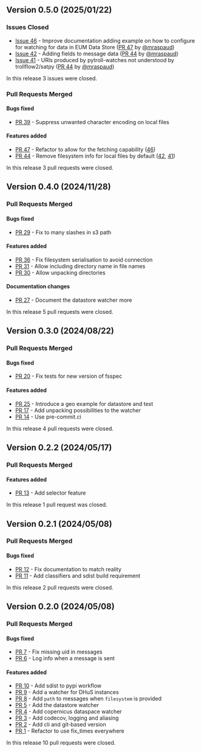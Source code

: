 ## Version 0.5.0 (2025/01/22)

### Issues Closed

* [Issue 46](https://github.com/pytroll/pytroll-watchers/issues/46) - Improve documentation adding example on how to configure for watching for data in EUM Data Store ([PR 47](https://github.com/pytroll/pytroll-watchers/pull/47) by [@mraspaud](https://github.com/mraspaud))
* [Issue 42](https://github.com/pytroll/pytroll-watchers/issues/42) - Adding fields to message data ([PR 44](https://github.com/pytroll/pytroll-watchers/pull/44) by [@mraspaud](https://github.com/mraspaud))
* [Issue 41](https://github.com/pytroll/pytroll-watchers/issues/41) - URIs produced by pytroll-watches not understood by trollflow2/satpy ([PR 44](https://github.com/pytroll/pytroll-watchers/pull/44) by [@mraspaud](https://github.com/mraspaud))

In this release 3 issues were closed.

### Pull Requests Merged

#### Bugs fixed

* [PR 39](https://github.com/pytroll/pytroll-watchers/pull/39) - Suppress unwanted character encoding on local files

#### Features added

* [PR 47](https://github.com/pytroll/pytroll-watchers/pull/47) - Refactor to allow for the fetching capability ([46](https://github.com/pytroll/pytroll-watchers/issues/46))
* [PR 44](https://github.com/pytroll/pytroll-watchers/pull/44) - Remove filesystem info for local files by default ([42](https://github.com/pytroll/pytroll-watchers/issues/42), [41](https://github.com/pytroll/pytroll-watchers/issues/41))

In this release 3 pull requests were closed.


## Version 0.4.0 (2024/11/28)


### Pull Requests Merged

#### Bugs fixed

* [PR 29](https://github.com/pytroll/pytroll-watchers/pull/29) - Fix to many slashes in s3 path

#### Features added

* [PR 36](https://github.com/pytroll/pytroll-watchers/pull/36) - Fix filesystem serialisation to avoid connection
* [PR 31](https://github.com/pytroll/pytroll-watchers/pull/31) - Allow including directory name in file names
* [PR 30](https://github.com/pytroll/pytroll-watchers/pull/30) - Allow unpacking directories

#### Documentation changes

* [PR 27](https://github.com/pytroll/pytroll-watchers/pull/27) - Document the datastore watcher more

In this release 5 pull requests were closed.


## Version 0.3.0 (2024/08/22)


### Pull Requests Merged

#### Bugs fixed

* [PR 20](https://github.com/pytroll/pytroll-watchers/pull/20) - Fix tests for new version of fsspec

#### Features added

* [PR 25](https://github.com/pytroll/pytroll-watchers/pull/25) - Introduce a geo example for datastore and test
* [PR 17](https://github.com/pytroll/pytroll-watchers/pull/17) - Add unpacking possibilities to the watcher
* [PR 14](https://github.com/pytroll/pytroll-watchers/pull/14) - Use pre-commit.ci

In this release 4 pull requests were closed.


## Version 0.2.2 (2024/05/17)


### Pull Requests Merged

#### Features added

* [PR 13](https://github.com/pytroll/pytroll-watchers/pull/13) - Add selector feature

In this release 1 pull request was closed.


## Version 0.2.1 (2024/05/08)


### Pull Requests Merged

#### Bugs fixed

* [PR 12](https://github.com/pytroll/pytroll-watchers/pull/12) - Fix documentation to match reality
* [PR 11](https://github.com/pytroll/pytroll-watchers/pull/11) - Add classifiers and sdist build requirement

In this release 2 pull requests were closed.


## Version 0.2.0 (2024/05/08)


### Pull Requests Merged

#### Bugs fixed

* [PR 7](https://github.com/pytroll/pytroll-watchers/pull/7) - Fix missing uid in messages
* [PR 6](https://github.com/pytroll/pytroll-watchers/pull/6) - Log info when a message is sent

#### Features added

* [PR 10](https://github.com/pytroll/pytroll-watchers/pull/10) - Add sdist to pypi workflow
* [PR 9](https://github.com/pytroll/pytroll-watchers/pull/9) - Add a watcher for DHuS instances
* [PR 8](https://github.com/pytroll/pytroll-watchers/pull/8) - Add `path` to messages when `filesystem` is provided
* [PR 5](https://github.com/pytroll/pytroll-watchers/pull/5) - Add the datastore watcher
* [PR 4](https://github.com/pytroll/pytroll-watchers/pull/4) - Add copernicus dataspace watcher
* [PR 3](https://github.com/pytroll/pytroll-watchers/pull/3) - Add codecov, logging and aliasing
* [PR 2](https://github.com/pytroll/pytroll-watchers/pull/2) - Add cli and git-based version
* [PR 1](https://github.com/pytroll/pytroll-watchers/pull/1) - Refactor to use fix_times everywhere

In this release 10 pull requests were closed.
